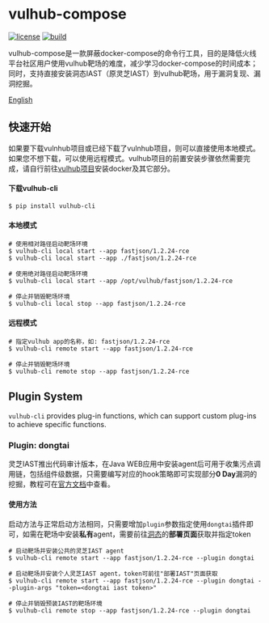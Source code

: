 # vulhub-compose
[![license](https://img.shields.io/github/license/huoxianclub/vulhub-compose.svg)](https://github.com/huoxianclub/vulhub-compose/blob/main/LICENSE)
[![build](https://github.com/huoxianclub/vulhub-compose/actions/workflows/python-publish.yml/badge.svg)](https://github.com/huoxianclub/vulhub-compose/actions/workflows/python-publish.yml)

vulhub-compose是一款屏蔽docker-compose的命令行工具，目的是降低火线平台社区用户使用vulhub靶场的难度，减少学习docker-compose的时间成本；同时，支持直接安装洞态IAST（原灵芝IAST）到vulhub靶场，用于漏洞复现、漏洞挖掘。

[English](https://github.com/huoxianclub/vulhub-compose/blob/main/README.md)

## 快速开始
如果要下载vulnhub项目或已经下载了vulnhub项目，则可以直接使用本地模式。 如果您不想下载，可以使用远程模式。vulhub项目的前置安装步骤依然需要完成，请自行前往[vulhub项目](https://github.com/vulhub/vulhub)安装docker及其它部分。

#### 下载vulhub-cli
```shell script
$ pip install vulhub-cli
```

#### 本地模式
```shell script
# 使用相对路径启动靶场环境
$ vulhub-cli local start --app fastjson/1.2.24-rce
$ vulhub-cli local start --app ./fastjson/1.2.24-rce

# 使用绝对路径启动靶场环境
$ vulhub-cli local start --app /opt/vulhub/fastjson/1.2.24-rce

# 停止并销毁靶场环境
$ vulhub-cli local stop --app fastjson/1.2.24-rce
```

#### 远程模式
```shell script
# 指定vulhub app的名称，如: fastjson/1.2.24-rce
$ vulhub-cli remote start --app fastjson/1.2.24-rce

# 停止并销毁靶场环境
$ vulhub-cli remote stop --app fastjson/1.2.24-rce
```


## Plugin System
`vulhub-cli` provides plug-in functions, which can support custom plug-ins to achieve specific functions.

### Plugin: dongtai
灵芝IAST推出代码审计版本，在Java WEB应用中安装agent后可用于收集污点调用链，包括组件级数据，只需要编写对应的hook策略即可实现部分**0 Day**漏洞的挖掘，教程可在[官方文档](https://huoxianclub.github.io/LingZhi/#/README)中查看。

#### 使用方法
启动方法与正常启动方法相同，只需要增加`plugin`参数指定使用`dongtai`插件即可，如需在靶场中安装**私有**agent，需要前往[洞态](http://aws.iast.huoxian.cn:8000/)的**部署页面**获取并指定token
```shell script
# 启动靶场并安装公共的灵芝IAST agent
$ vulhub-cli remote start --app fastjson/1.2.24-rce --plugin dongtai

# 启动靶场并安装个人灵芝IAST agent，token可前往"部署IAST"页面获取
$ vulhub-cli remote start --app fastjson/1.2.24-rce --plugin dongtai --plugin-args "token=<dongtai iast token>"

# 停止并销毁预装IAST的靶场环境
$ vulhub-cli remote stop --app fastjson/1.2.24-rce --plugin dongtai
```